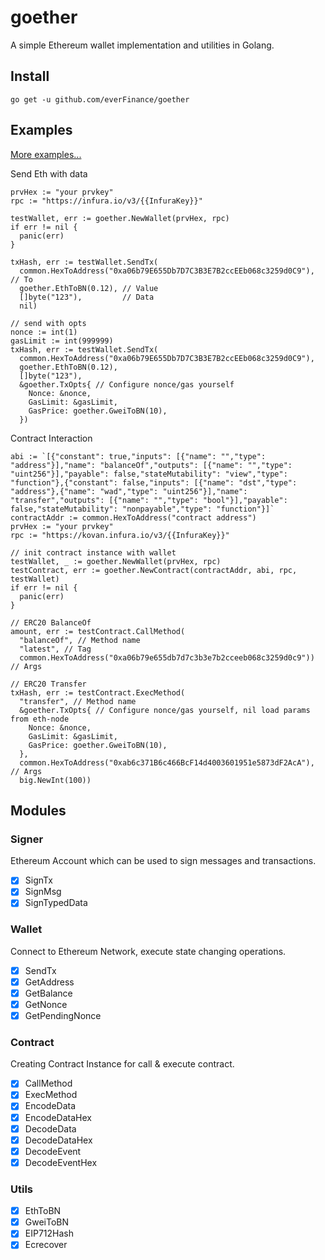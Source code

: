 # goether

A simple Ethereum wallet implementation and utilities in Golang.

## Install

```shell
go get -u github.com/everFinance/goether
```

## Examples

[More examples...](./example)

Send Eth with data
```golang
prvHex := "your prvkey"
rpc := "https://infura.io/v3/{{InfuraKey}}"

testWallet, err := goether.NewWallet(prvHex, rpc)
if err != nil {
  panic(err)
}

txHash, err := testWallet.SendTx(
  common.HexToAddress("0xa06b79E655Db7D7C3B3E7B2ccEEb068c3259d0C9"), // To
  goether.EthToBN(0.12), // Value
  []byte("123"),         // Data
  nil)

// send with opts
nonce := int(1)
gasLimit := int(999999)
txHash, err := testWallet.SendTx(
  common.HexToAddress("0xa06b79E655Db7D7C3B3E7B2ccEEb068c3259d0C9"),
  goether.EthToBN(0.12),
  []byte("123"),
  &goether.TxOpts{ // Configure nonce/gas yourself
    Nonce: &nonce,
    GasLimit: &gasLimit,
    GasPrice: goether.GweiToBN(10),
  })
```

Contract Interaction
```golang
abi := `[{"constant": true,"inputs": [{"name": "","type": "address"}],"name": "balanceOf","outputs": [{"name": "","type": "uint256"}],"payable": false,"stateMutability": "view","type": "function"},{"constant": false,"inputs": [{"name": "dst","type": "address"},{"name": "wad","type": "uint256"}],"name": "transfer","outputs": [{"name": "","type": "bool"}],"payable": false,"stateMutability": "nonpayable","type": "function"}]`
contractAddr := common.HexToAddress("contract address")
prvHex := "your prvkey"
rpc := "https://kovan.infura.io/v3/{{InfuraKey}}"

// init contract instance with wallet
testWallet, _ := goether.NewWallet(prvHex, rpc)
testContract, err := goether.NewContract(contractAddr, abi, rpc, testWallet)
if err != nil {
  panic(err)
}

// ERC20 BalanceOf
amount, err := testContract.CallMethod(
  "balanceOf", // Method name
  "latest", // Tag
  common.HexToAddress("0xa06b79e655db7d7c3b3e7b2cceeb068c3259d0c9")) // Args

// ERC20 Transfer
txHash, err := testContract.ExecMethod(
  "transfer", // Method name
  &goether.TxOpts{ // Configure nonce/gas yourself, nil load params from eth-node
    Nonce: &nonce,
    GasLimit: &gasLimit,
    GasPrice: goether.GweiToBN(10),
  },
  common.HexToAddress("0xab6c371B6c466BcF14d4003601951e5873dF2AcA"), // Args
  big.NewInt(100))
```

## Modules

### Signer

Ethereum Account which can be used to sign messages and transactions.

- [x] SignTx
- [x] SignMsg
- [x] SignTypedData

### Wallet

Connect to Ethereum Network, execute state changing operations.

- [x] SendTx
- [x] GetAddress
- [x] GetBalance
- [x] GetNonce
- [x] GetPendingNonce

### Contract

Creating Contract Instance for call & execute contract.

- [x] CallMethod
- [x] ExecMethod
- [x] EncodeData
- [x] EncodeDataHex
- [x] DecodeData
- [x] DecodeDataHex
- [x] DecodeEvent
- [x] DecodeEventHex

### Utils

- [x] EthToBN
- [x] GweiToBN
- [x] EIP712Hash
- [x] Ecrecover
